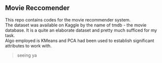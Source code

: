 
## Movie Reccomender
This repo contains codes for the movie recommender system.
<br>
The dataset was available on Kaggle by the name of tmdb - the movie database. It is a quite an elaborate dataset and pretty much sufficed for my task. <br>
Algo employed is KMeans and PCA had been used to establish significant attributes to work with. 

> seeing ya 


